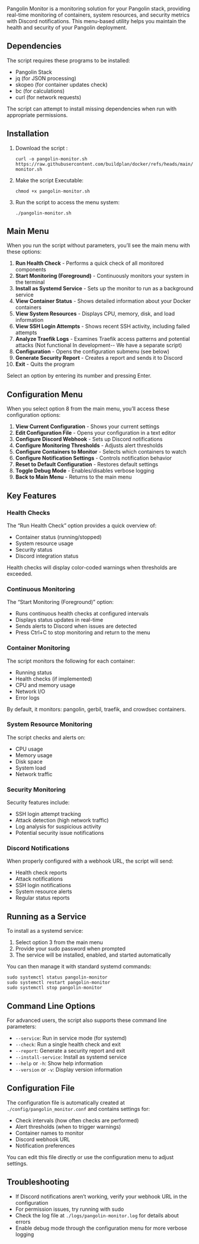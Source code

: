 Pangolin Monitor is a monitoring solution for your Pangolin stack, providing real-time monitoring of containers, system resources, and security metrics with Discord notifications. This menu-based utility helps you maintain the health and security of your Pangolin deployment.

## Dependencies

The script requires these programs to be installed:

-   Pangolin Stack
-   jq (for JSON processing)
-   skopeo (for container updates check)
-   bc (for calculations)
-   curl (for network requests)

The script can attempt to install missing dependencies when run with appropriate permissions.


## Installation

1.  Download the script :
    
    ```
    curl -o pangolin-monitor.sh https://raw.githubusercontent.com/buildplan/docker/refs/heads/main/Pangolin/monitor/pangolin-monitor.sh
    
    ```
    
2.  Make the script Executable:
    
    ```
    chmod +x pangolin-monitor.sh
    ```
    
3.  Run the script to access the menu system:
    
    ```
    ./pangolin-monitor.sh
    ```
    

## Main Menu

When you run the script without parameters, you’ll see the main menu with these options:

1.  **Run Health Check** - Performs a quick check of all monitored components
2.  **Start Monitoring (Foreground)** - Continuously monitors your system in the terminal
3.  **Install as Systemd Service** - Sets up the monitor to run as a background service
4.  **View Container Status** - Shows detailed information about your Docker containers
5.  **View System Resources** - Displays CPU, memory, disk, and load information
6.  **View SSH Login Attempts** - Shows recent SSH activity, including failed attempts
7.  **Analyze Traefik Logs** - Examines Traefik access patterns and potential attacks (Not functional In development-- We have a separate script)
8.  **Configuration** - Opens the configuration submenu (see below)
9.  **Generate Security Report** - Creates a report and sends it to Discord
10.  **Exit** - Quits the program

Select an option by entering its number and pressing Enter.

## Configuration Menu

When you select option 8 from the main menu, you’ll access these configuration options:

1.  **View Current Configuration** - Shows your current settings
2.  **Edit Configuration File** - Opens your configuration in a text editor
3.  **Configure Discord Webhook** - Sets up Discord notifications
4.  **Configure Monitoring Thresholds** - Adjusts alert thresholds
5.  **Configure Containers to Monitor** - Selects which containers to watch
6.  **Configure Notification Settings** - Controls notification behavior
7.  **Reset to Default Configuration** - Restores default settings
8.  **Toggle Debug Mode** - Enables/disables verbose logging
9.  **Back to Main Menu** - Returns to the main menu

## Key Features

### Health Checks

The “Run Health Check” option provides a quick overview of:

-   Container status (running/stopped)
-   System resource usage
-   Security status
-   Discord integration status

Health checks will display color-coded warnings when thresholds are exceeded.

### Continuous Monitoring

The “Start Monitoring (Foreground)” option:

-   Runs continuous health checks at configured intervals
-   Displays status updates in real-time
-   Sends alerts to Discord when issues are detected
-   Press Ctrl+C to stop monitoring and return to the menu

### Container Monitoring

The script monitors the following for each container:

-   Running status
-   Health checks (if implemented)
-   CPU and memory usage
-   Network I/O
-   Error logs

By default, it monitors: pangolin, gerbil, traefik, and crowdsec containers.

### System Resource Monitoring

The script checks and alerts on:

-   CPU usage
-   Memory usage
-   Disk space
-   System load
-   Network traffic

### Security Monitoring

Security features include:

-   SSH login attempt tracking
-   Attack detection (high network traffic)
-   Log analysis for suspicious activity
-   Potential security issue notifications

### Discord Notifications

When properly configured with a webhook URL, the script will send:

-   Health check reports
-   Attack notifications
-   SSH login notifications
-   System resource alerts
-   Regular status reports

## Running as a Service

To install as a systemd service:

1.  Select option 3 from the main menu
2.  Provide your sudo password when prompted
3.  The service will be installed, enabled, and started automatically

You can then manage it with standard systemd commands:

```
sudo systemctl status pangolin-monitor
sudo systemctl restart pangolin-monitor
sudo systemctl stop pangolin-monitor
```

## Command Line Options

For advanced users, the script also supports these command line parameters:

-   `--service`: Run in service mode (for systemd)
-   `--check`: Run a single health check and exit
-   `--report`: Generate a security report and exit
-   `--install-service`: Install as systemd service
-   `--help` or `-h`: Show help information
-   `--version` or `-v`: Display version information

## Configuration File

The configuration file is automatically created at `./config/pangolin_monitor.conf` and contains settings for:

-   Check intervals (how often checks are performed)
-   Alert thresholds (when to trigger warnings)
-   Container names to monitor
-   Discord webhook URL
-   Notification preferences

You can edit this file directly or use the configuration menu to adjust settings.

## Troubleshooting

-   If Discord notifications aren’t working, verify your webhook URL in the configuration
-   For permission issues, try running with sudo
-   Check the log file at `./logs/pangolin-monitor.log` for details about errors
-   Enable debug mode through the configuration menu for more verbose logging

